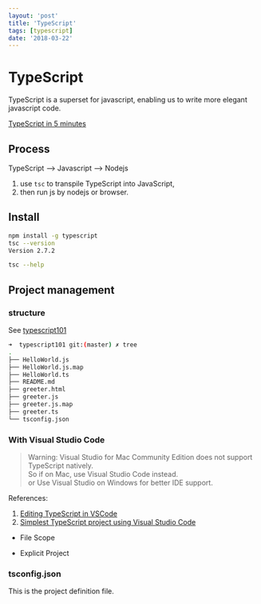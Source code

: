 ```yaml
---
layout: 'post'
title: 'TypeScript'
tags: [typescript]
date: '2018-03-22'
---
```


# TypeScript

TypeScript is a superset for javascript, enabling us to write more elegant javascript code.

[TypeScript in 5 minutes](https://www.typescriptlang.org/docs/handbook/typescript-in-5-minutes.html)

## Process

TypeScript --> Javascript --> Nodejs

1. use `tsc` to transpile TypeScript into JavaScript,
2. then run js by nodejs or browser.

## Install

```sh
npm install -g typescript
tsc --version
Version 2.7.2

tsc --help
```

## Project management

### structure

See [typescript101](https://github.com/xianminx/typescript101)

```sh
➜  typescript101 git:(master) ✗ tree
.
├── HelloWorld.js
├── HelloWorld.js.map
├── HelloWorld.ts
├── README.md
├── greeter.html
├── greeter.js
├── greeter.js.map
├── greeter.ts
└── tsconfig.json
```

### With Visual Studio Code

> Warning: Visual Studio for Mac Community Edition does not support TypeScript natively.  
> So if on Mac, use Visual Studio Code instead.  
> or Use Visual Studio on Windows for better IDE support.

References:

1. [Editing TypeScript in VSCode](https://code.visualstudio.com/docs/languages/typescript)
2. [Simplest TypeScript project using Visual Studio Code](https://medium.com/@equisept/simplest-typescript-with-visual-studio-code-e42843fe437)

- File Scope

- Explicit Project

### tsconfig.json

This is the project definition file.
